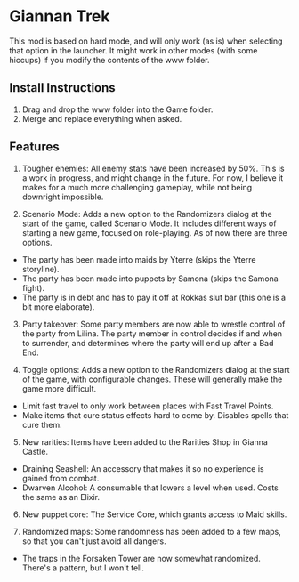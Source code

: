 # Giannan Trek

This mod is based on hard mode, and will only work (as is) when selecting that option in the launcher. 
It might work in other modes (with some hiccups) if you modify the contents of the www folder.

## Install Instructions

1. Drag and drop the www folder into the Game folder.
2. Merge and replace everything when asked.

## Features

1. Tougher enemies: All enemy stats have been increased by 50%. This is a work in progress, and might change in the future. For now, I believe it makes for a much more challenging gameplay, while not being downright impossible.

2. Scenario Mode: Adds a new option to the Randomizers dialog at the start of the game, called Scenario Mode. It includes different ways of starting a new game, focused on role-playing. As of now there are three options.
   
- The party has been made into maids by Yterre (skips the Yterre storyline).
- The party has been made into puppets by Samona (skips the Samona fight).
- The party is in debt and has to pay it off at Rokkas slut bar (this one is a bit more elaborate).
 
3. Party takeover: Some party members are now able to wrestle control of the party from Lilina. The party member in control decides if and when to surrender, and determines where the party will end up after a Bad End.

4. Toggle options: Adds a new option to the Randomizers dialog at the start of the game, with configurable changes. These will generally make the game more difficult.
 
- Limit fast travel to only work between places with Fast Travel Points.
- Make items that cure status effects hard to come by. Disables spells that cure them.
 
5. New rarities: Items have been added to the Rarities Shop in Gianna Castle.
 
- Draining Seashell: An accessory that makes it so no experience is gained from combat.
- Dwarven Alcohol: A consumable that lowers a level when used. Costs the same as an Elixir.

6. New puppet core: The Service Core, which grants access to Maid skills.

7. Randomized maps: Some randomness has been added to a few maps, so that you can't just avoid all dangers.

- The traps in the Forsaken Tower are now somewhat randomized. There's a pattern, but I won't tell.
